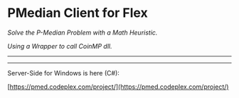 PMedian Client for Flex
==========================

*Solve the P-Median Problem with a Math Heuristic.*

*Using a Wrapper to call CoinMP dll.*

----------

----------


Server-Side for Windows is here (C#):

[https://pmed.codeplex.com/project/](https://pmed.codeplex.com/project/)
